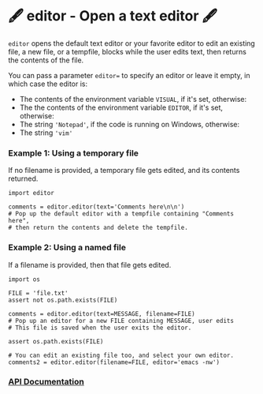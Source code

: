 # 🖋 editor - Open a text editor 🖋

`editor` opens the default text editor or your favorite editor to edit an existing file,
a new file, or a tempfile, blocks while the user edits text, then returns the contents
of the file.

You can pass a parameter `editor=` to specify an editor or leave it empty, in which
case the editor is:

* The contents of the environment variable `VISUAL`, if it's set, otherwise:
* The the contents of the environment variable `EDITOR`, if it's set, otherwise:
* The string `'Notepad'`, if the code is running on Windows, otherwise:
* The string `'vim'`

### Example 1: Using a temporary file

If no filename is provided, a temporary file gets edited, and its contents
returned.

    import editor

    comments = editor.editor(text='Comments here\n\n')
    # Pop up the default editor with a tempfile containing "Comments here",
    # then return the contents and delete the tempfile.

### Example 2: Using a named file

If a filename is provided, then that file gets edited.

    import os

    FILE = 'file.txt'
    assert not os.path.exists(FILE)

    comments = editor.editor(text=MESSAGE, filename=FILE)
    # Pop up an editor for a new FILE containing MESSAGE, user edits
    # This file is saved when the user exits the editor.

    assert os.path.exists(FILE)

    # You can edit an existing file too, and select your own editor.
    comments2 = editor.editor(filename=FILE, editor='emacs -nw')

### [API Documentation](https://rec.github.io/editor#editor--api-documentation)
